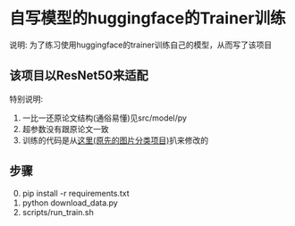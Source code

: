 # 自写模型的huggingface的Trainer训练

说明: 为了练习使用huggingface的trainer训练自己的模型，从而写了该项目

## 该项目以ResNet50来适配
特别说明:
1. 一比一还原论文结构(通俗易懂)见src/model/py
2. 超参数没有跟原论文一致
3. 训练的代码是从[这里(原先的图片分类项目)](https://github.com/ciaoyizhen/image_classification)扒来修改的


## 步骤
0. pip install -r requirements.txt
1. python download_data.py
2. scripts/run_train.sh